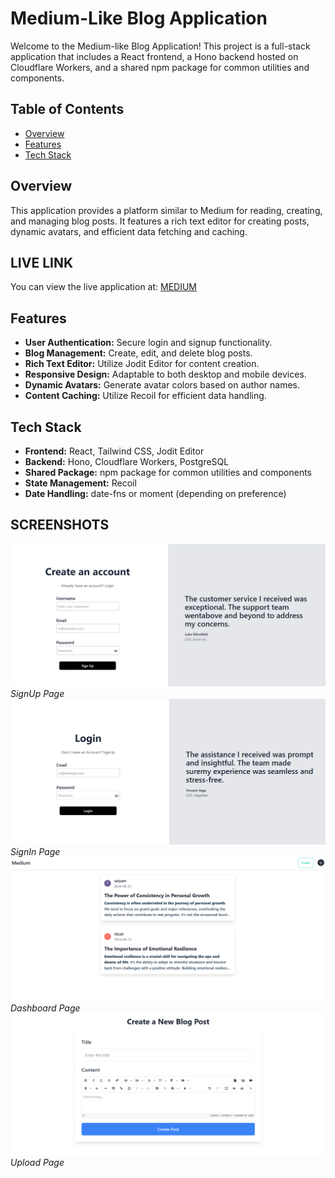 # Medium-Like Blog Application

Welcome to the Medium-like Blog Application! This project is a full-stack application that includes a React frontend, a Hono backend hosted on Cloudflare Workers, and a shared npm package for common utilities and components.

## Table of Contents

- [Overview](#overview)
- [Features](#features)
- [Tech Stack](#tech-stack)

## Overview

This application provides a platform similar to Medium for reading, creating, and managing blog posts. It features a rich text editor for creating posts, dynamic avatars, and efficient data fetching and caching.

## LIVE LINK

You can view the live application at: [MEDIUM](https://medium-satyam.vercel.app/signup)

## Features

- **User Authentication:** Secure login and signup functionality.
- **Blog Management:** Create, edit, and delete blog posts.
- **Rich Text Editor:** Utilize Jodit Editor for content creation.
- **Responsive Design:** Adaptable to both desktop and mobile devices.
- **Dynamic Avatars:** Generate avatar colors based on author names.
- **Content Caching:** Utilize Recoil for efficient data handling.

## Tech Stack

- **Frontend:** React, Tailwind CSS, Jodit Editor
- **Backend:** Hono, Cloudflare Workers, PostgreSQL
- **Shared Package:** npm package for common utilities and components
- **State Management:** Recoil
- **Date Handling:** date-fns or moment (depending on preference)

## SCREENSHOTS

![SignUp](/frontend/public/Signup.png)
_SignUp Page_
![Signin](/frontend/public/SIgnin.png)
_SignIn Page_
![Dashboard](/frontend/public/Dashboard.png)
_Dashboard Page_
![Create Blog](/frontend/public/Create.png)
_Upload Page_
